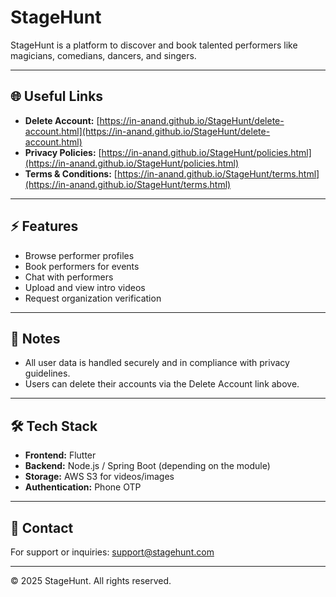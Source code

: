 # StageHunt

StageHunt is a platform to discover and book talented performers like magicians, comedians, dancers, and singers.  

---

## 🌐 Useful Links

- **Delete Account:** [https://in-anand.github.io/StageHunt/delete-account.html](https://in-anand.github.io/StageHunt/delete-account.html)  
- **Privacy Policies:** [https://in-anand.github.io/StageHunt/policies.html](https://in-anand.github.io/StageHunt/policies.html)  
- **Terms & Conditions:** [https://in-anand.github.io/StageHunt/terms.html](https://in-anand.github.io/StageHunt/terms.html)  

---

## ⚡ Features

- Browse performer profiles  
- Book performers for events  
- Chat with performers  
- Upload and view intro videos  
- Request organization verification  

---

## 📌 Notes

- All user data is handled securely and in compliance with privacy guidelines.  
- Users can delete their accounts via the Delete Account link above.  

---

## 🛠️ Tech Stack

- **Frontend:** Flutter  
- **Backend:** Node.js / Spring Boot (depending on the module)  
- **Storage:** AWS S3 for videos/images  
- **Authentication:** Phone OTP  

---

## 📧 Contact

For support or inquiries: [support@stagehunt.com](mailto:support@stagehunt.com)

---

&copy; 2025 StageHunt. All rights reserved.
